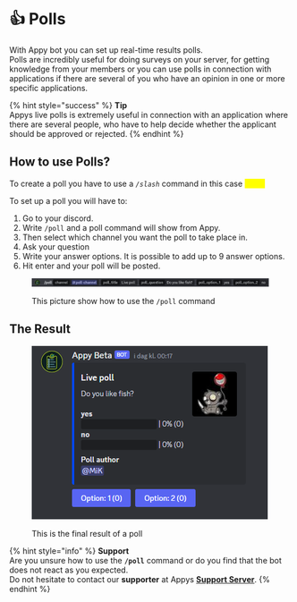 # 👍 Polls

With Appy bot you can set up real-time results polls. \
Polls are incredibly useful for doing surveys on your server, for getting knowledge from your members or you can use polls in connection with applications if there are several of you who have an opinion in one or more specific applications.

{% hint style="success" %}
**Tip**\
Appys live polls is extremely useful in connection with an application where there are several people, who have to help decide whether the applicant should be approved or rejected.
{% endhint %}

## How to use Polls?

To create a poll you have to use a _`/slash`_ command in this case <mark style="color:yellow;">`/poll`</mark>

To set up a poll you will have to:&#x20;

1. Go to your discord.&#x20;
2. Write `/poll` and a poll command will show from Appy.&#x20;
3. Then select which channel you want the poll to take place in.
4. Ask your question
5. Write your answer options. It is possible to add up to 9 answer options.
6. Hit enter and your poll will be posted.

<figure><img src="../../.gitbook/assets/Poll Command.png" alt=""><figcaption><p>This picture show how to use the <code>/poll</code> command</p></figcaption></figure>

## The Result

<figure><img src="../../.gitbook/assets/Poll exampel.png" alt=""><figcaption><p>This is the final result of a poll</p></figcaption></figure>

{% hint style="info" %}
**Support**\
Are you unsure how to use the **`/poll`** command or do you find that the bot does not react as you expected. \
Do not hesitate to contact our **supporter** at Appys [**Support Server**](https://discord.com/invite/bDmc55c6zY).
{% endhint %}
